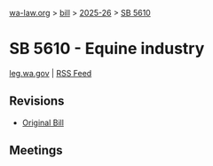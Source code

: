 [wa-law.org](/) > [bill](/bill/) > [2025-26](/bill/2025-26/) > [SB 5610](/bill/2025-26/sb/5610/)

# SB 5610 - Equine industry
[leg.wa.gov](https://app.leg.wa.gov/billsummary?BillNumber=5610&Year=2025&Initiative=false) | [RSS Feed](./rss.xml)

## Revisions
* [Original Bill](1/)

## Meetings